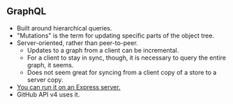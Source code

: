 GraphQL
------

- Built around hierarchical queries.
- "Mutations" is the term for updating specific parts of the object tree.
- Server-oriented, rather than peer-to-peer.
  - Updates to a graph from a client can be incremental.
  - For a client to stay in sync, though, it is necessary to query the entire graph, it seems.
  - Does not seem great for syncing from a client copy of a store to a server copy.
- [You can run it on an Express server.](http://graphql.org/graphql-js/running-an-express-graphql-server/)
- GitHub API v4 uses it.
